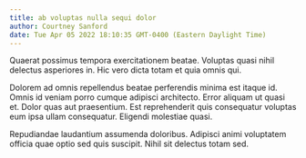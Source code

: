 ```yaml
---
title: ab voluptas nulla sequi dolor
author: Courtney Sanford
date: Tue Apr 05 2022 18:10:35 GMT-0400 (Eastern Daylight Time)
---
```

Quaerat possimus tempora exercitationem beatae. Voluptas quasi nihil delectus asperiores in. Hic vero dicta totam et quia omnis qui.

 Dolorem ad omnis repellendus beatae perferendis minima est itaque id. Omnis id veniam porro cumque adipisci architecto. Error aliquam ut quasi et. Dolor quas aut praesentium. Est reprehenderit quis consequatur voluptas eum ipsa ullam consequatur. Eligendi molestiae quasi.

 Repudiandae laudantium assumenda doloribus. Adipisci animi voluptatem officia quae optio sed quis suscipit. Nihil sit delectus totam sed.